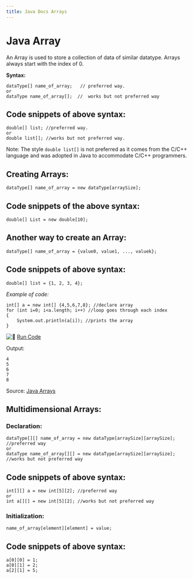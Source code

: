 ```yaml
---
title: Java Docs Arrays
---
```

# Java Array

An Array is used to store a collection of data of similar datatype. Arrays always start with the index of 0.

**Syntax:**

    dataType[] name_of_array;   // preferred way.
    or
    dataType name_of_array[];  //  works but not preferred way

## Code snippets of above syntax:

    double[] list; //preferred way.
    or 
    double list[]; //works but not preferred way.

Note: The style `double list[]` is not preferred as it comes from the C/C++ language and was adopted in Java to accommodate C/C++ programmers.

## Creating Arrays:

    dataType[] name_of_array = new dataType[arraySize];

## Code snippets of the above syntax:

    double[] List = new double[10];

## Another way to create an Array:

    dataType[] name_of_array = {value0, value1, ..., valuek};

## Code snippets of above syntax:

    double[] list = {1, 2, 3, 4};

_Example of code:_

    int[] a = new int[] {4,5,6,7,8}; //declare array
    for (int i=0; i<a.length; i++) //loop goes through each index
    {
        System.out.println(a[i]); //prints the array
    }

![:rocket:](//forum.freecodecamp.com/images/emoji/emoji_one/rocket.png?v=2 ":rocket:") <a href='https://repl.it/CONn' target='_blank' rel='nofollow'>Run Code</a>

Output:

    4
    5
    6
    7
    8

Source: <a href='https://docs.oracle.com/javase/tutorial/java/nutsandbolts/arrays.html' target='_blank' rel='nofollow'>Java Arrays</a>

## Multidimensional Arrays:

### Declaration:

    dataType[][] name_of_array = new dataType[arraySize][arraySize]; //preferred way
    or
    dataType name_of_array[][] = new dataType[arraySize][arraySize]; //works but not preferred way
    
## Code snippets of above syntax:

    int[][] a = new int[5][2]; //preferred way
    or
    int a[][] = new int[5][2]; //works but not preferred way
    
### Initialization:

    name_of_array[element][element] = value;

## Code snippets of above syntax:

    a[0][0] = 1;
    a[0][1] = 2;
    a[2][1] = 5;
    
